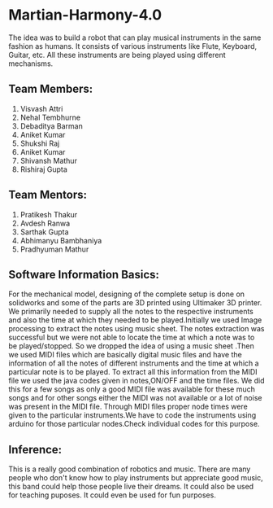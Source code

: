 # Martian-Harmony-4.0
The idea was to build a robot that can play musical instruments in the same fashion as humans. It consists of various instruments like Flute, Keyboard, Guitar, etc. All these instruments are being played using different mechanisms.
## Team Members:
1. Visvash Attri <br/>
2. Nehal Tembhurne <br/>
3. Debaditya Barman <br/>
4. Aniket Kumar <br/>
5. Shukshi Raj <br/>
6. Aniket Kumar <br/>
7. Shivansh Mathur <br/>
8. Rishiraj Gupta <br/>
## Team Mentors:
1. Pratikesh Thakur <br/>
2. Avdesh Ranwa <br/>
3. Sarthak Gupta <br/>
4. Abhimanyu Bambhaniya <br/>
5. Pradhyuman Mathur <br/>
## Software Information Basics:
For the mechanical model, designing of the complete setup is done on solidworks and some of the parts are 3D printed using Ultimaker 3D printer.
We primarily needed to supply all the notes to the respective instruments and also the time at which they needed to be played.Initially we used Image processing to extract the notes using music sheet. The notes extraction was successful but we were not able to locate the time at which a note was to be played/stopped. So we dropped the idea of using a music sheet .Then we used MIDI files which are basically digital music files and have the information of all the notes of different instruments and the time at which a particular note is to be played. To extract all this information from the MIDI file we used the java codes given in notes,ON/OFF and the time files. We did this for a few songs as only a good MIDI file was available for these much songs and for other songs either the MIDI was not available or a lot of noise was present in the MIDI file. Through MIDI files proper node times were given to the particular instruments.We have to code the instruments using arduino for those particular nodes.Check individual codes for this purpose.
## Inference:
This is a really good combination of robotics and music. There are many people who don't know how to play instruments but appreciate good music, this band could help those people live their dreams. It could also be used for teaching puposes. It could even be used for fun purposes.
